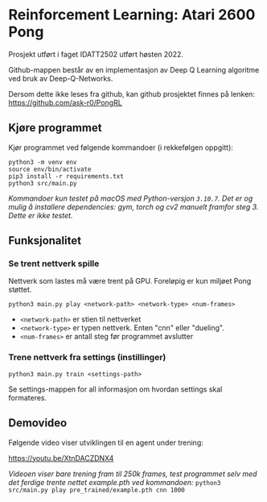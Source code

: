 # Reinforcement Learning: Atari 2600 Pong
Prosjekt utført i faget IDATT2502 utført høsten 2022.

Github-mappen  består av en implementasjon av Deep Q Learning algoritme ved bruk av Deep-Q-Networks.

Dersom dette ikke leses fra github, kan github prosjektet finnes på lenken: https://github.com/ask-r0/PongRL

## Kjøre programmet
Kjør programmet ved følgende kommandoer (i rekkefølgen oppgitt):

```
python3 -m venv env
source env/bin/activate
pip3 install -r requirements.txt
python3 src/main.py
```

_Kommandoer kun testet på macOS med Python-versjon `3.10.7`. Det er og mulig å installere dependencies: gym, torch og cv2 manuelt framfor steg 3. Dette er ikke testet._

## Funksjonalitet
### Se trent nettverk spille
Nettverk som lastes må være trent på GPU. Foreløpig er kun miljøet Pong støttet.

`python3 main.py play <network-path> <network-type> <num-frames>`

* `<network-path>` er stien til nettverket
* `<network-type>` er typen nettverk. Enten "cnn" eller "dueling".
* `<num-frames>` er antall steg før programmet avslutter

### Trene nettverk fra settings (instillinger)
`python3 main.py train <settings-path>`

Se settings-mappen for all informasjon om hvordan settings skal formateres.

## Demovideo
Følgende video viser utviklingen til en agent under trening:

https://youtu.be/XtnDACZDNX4

_Videoen viser bare trening fram til 250k frames, test programmet selv med det ferdige trente nettet example.pth 
ved kommandoen:_ `python3 src/main.py play pre_trained/example.pth cnn 1000`


